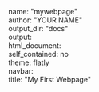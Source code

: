 name: "mywebpage"  
author: "YOUR NAME"  
output_dir: "docs"  
output:  
  html_document:  
    self_contained: no  
    theme: flatly  
navbar:  
  title: "My First Webpage" 
